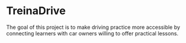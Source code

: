 # TreinaDrive
The goal of this project is to make driving practice more accessible by connecting learners with car owners willing to offer practical lessons.
